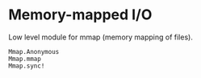 # Memory-mapped I/O

Low level module for mmap (memory mapping of files).

```@docs
Mmap.Anonymous
Mmap.mmap
Mmap.sync!
```
